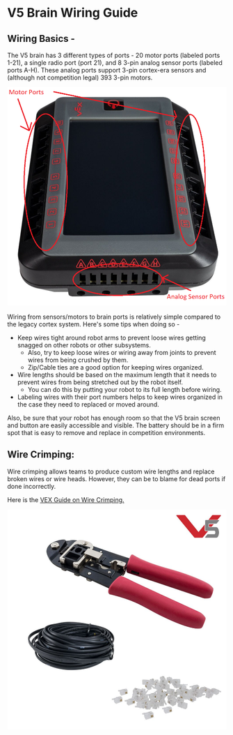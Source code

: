 # V5 Brain Wiring Guide

## Wiring Basics - 

The V5 brain has 3 different types of ports - 20 motor ports \(labeled ports 1-21\), a single radio port \(port 21\), and 8 3-pin analog sensor ports \(labeled ports A-H\). These analog ports support 3-pin cortex-era sensors and \(although not competition legal\) 393 3-pin motors. 

![V5 Brain Port Locations](../.gitbook/assets/image%20%287%29.png)

Wiring from sensors/motors to brain ports is relatively simple compared to the legacy cortex system. Here's some tips when doing so - 

* Keep wires tight around robot arms to prevent loose wires getting snagged on other robots or other subsystems. 
  * Also, try to keep loose wires or wiring away from joints to prevent wires from being crushed by them.
  * Zip/Cable ties are a good option for keeping wires organized.
* Wire lengths should be based on the maximum length that it needs to prevent wires from being stretched out by the robot itself.
  * You can do this by putting your robot to its full length before wiring.
* Labeling wires with their port numbers helps to keep wires organized in the case they need to replaced or moved around. 

Also, be sure that your robot has enough room so that the V5 brain screen and button are easily accessible and visible. The battery should be in a firm spot that is easy to remove and replace in competition environments.

## Wire Crimping:

Wire crimping allows teams to produce custom wire lengths and replace broken wires or wire heads. However, they can be to blame for dead ports if done incorrectly.

Here is the [VEX Guide on Wire Crimping.](https://kb.vex.com/hc/en-us/articles/360036143012-Crimping-Tool-Robot-Brain-for-VEX-V5)

![VEX Crimping Tool, Wire Spool, and Wire Heads](../.gitbook/assets/image%20%286%29.png)

